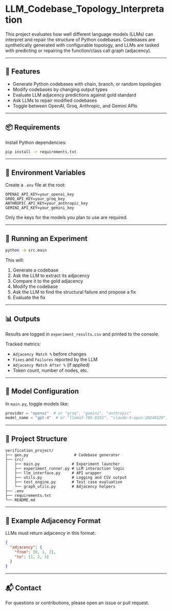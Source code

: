 # LLM_Codebase_Topology_Interpretation

This project evaluates how well different language models (LLMs) can interpret and repair the structure of Python codebases. Codebases are synthetically generated with configurable topology, and LLMs are tasked with predicting or repairing the function/class call graph (adjacency).

---

## 🔧 Features
- Generate Python codebases with chain, branch, or random topologies
- Modify codebases by changing output types
- Evaluate LLM adjacency predictions against gold standard
- Ask LLMs to repair modified codebases
- Toggle between OpenAI, Groq, Anthropic, and Gemini APIs

---

## 📦 Requirements
Install Python dependencies:
```bash
pip install -r requirements.txt
```

---

## 🔐 Environment Variables
Create a `.env` file at the root:
```env
OPENAI_API_KEY=your_openai_key
GROQ_API_KEY=your_groq_key
ANTHROPIC_API_KEY=your_anthropic_key
GEMINI_API_KEY=your_gemini_key
```
Only the keys for the models you plan to use are required.

---

## 🚀 Running an Experiment
```bash
python -m src.main
```
This will:
1. Generate a codebase
2. Ask the LLM to extract its adjacency
3. Compare it to the gold adjacency
4. Modify the codebase
5. Ask the LLM to find the structural failure and propose a fix
6. Evaluate the fix

---

## 📊 Outputs
Results are logged in `experiment_results.csv` and printed to the console.

Tracked metrics:
- `Adjacency Match %` before changes
- `Fixes` and `Failures` reported by the LLM
- `Adjacency Match After %` (if applied)
- Token count, number of nodes, etc.

---

## 🧠 Model Configuration
In `main.py`, toggle models like:
```python
provider = "openai"  # or "groq", "gemini", "anthropic"
model_name = "gpt-4"  # or "llama3-70b-8192", "claude-3-opus-20240229", etc.
```

---

## 📁 Project Structure
```
verification_project/
├── gen.py                    # Codebase generator
├── src/
│   ├── main.py              # Experiment launcher
│   ├── experiment_runner.py # LLM interaction logic
│   ├── llm_interface.py     # API wrapper
│   ├── utils.py             # Logging and CSV output
│   ├── test_engine.py       # Test case evaluation
│   └── graph_utils.py       # Adjacency helpers
├── .env
├── requirements.txt
└── README.md
```

---

## 🧪 Example Adjacency Format
LLMs must return adjacency in this format:
```json
{
  "adjacency": {
    "from": [0, 1, 2],
    "to": [1, 2, 3]
  }
}
```

---

## 📬 Contact
For questions or contributions, please open an issue or pull request.
